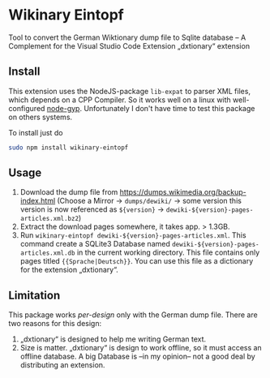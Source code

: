 # Wikinary Eintopf

Tool to convert the German Wiktionary dump file to Sqlite database –
A Complement for the Visual Studio Code Extension „dxtionary“ extension

## Install
This extension uses the NodeJS-package `lib-expat` to parser XML files, which depends on 
a CPP Compiler. So it works well on a linux with well-configured 
[node-gyp](https://github.com/nodejs/node-gyp).
Unfortunately I don't have time to test this package on others systems. 

To install just do

```bash
sudo npm install wikinary-eintopf
```


## Usage

1. Download the dump file from https://dumps.wikimedia.org/backup-index.html 
   (Choose a Mirror 
   → `dumps/dewiki/` 
   → some version this version is now referenced as `${version}`
   → `dewiki-${version}-pages-articles.xml.bz2`)
2. Extract the download pages somewhere, it takes app. > 1.3GB.
3. Run `wikinary-eintopf dewiki-${version}-pages-articles.xml`. This command create a 
   SQLite3 Database named `dewiki-${version}-pages-articles.xml.db` in the current 
   working directory. This file contains only pages titled `{{Sprache|Deutsch}}`. 
   You can use this file as a dictionary for the extension „dxtionary“. 

## Limitation

This package works *per-design* only with the German dump file. There are two reasons for
this design:

1. „dxtionary“ is designed to help me writing German text.
2. Size is matter. „dxtionary“ is design to work offline, so it must access an offline database. 
A big Database is –in my opinion– not a good deal by distributing an extension.

